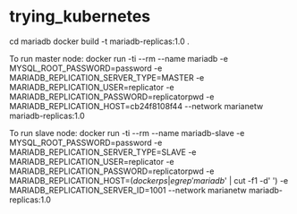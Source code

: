 # trying_kubernetes

cd mariadb
docker build -t mariadb-replicas:1.0 .

To run master node:
docker run -ti --rm --name mariadb -e MYSQL_ROOT_PASSWORD=password -e MARIADB_REPLICATION_SERVER_TYPE=MASTER -e MARIADB_REPLICATION_USER=replicator -e MARIADB_REPLICATION_PASSWORD=replicatorpwd   -e MARIADB_REPLICATION_HOST=cb24f8108f44 --network marianetw mariadb-replicas:1.0

To run slave node:
docker run -ti --rm --name mariadb-slave -e MYSQL_ROOT_PASSWORD=password -e MARIADB_REPLICATION_SERVER_TYPE=SLAVE -e MARIADB_REPLICATION_USER=replicator -e MARIADB_REPLICATION_PASSWORD=replicatorpwd   -e MARIADB_REPLICATION_HOST=$(docker ps  | egrep 'mariadb$' | cut -f1 -d' ') -e MARIADB_REPLICATION_SERVER_ID=1001 --network marianetw mariadb-replicas:1.0
